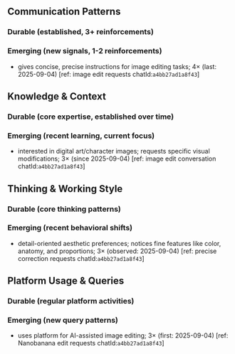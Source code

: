 ## Communication Patterns
### Durable (established, 3+ reinforcements)

### Emerging (new signals, 1-2 reinforcements)
- gives concise, precise instructions for image editing tasks; 4× (last: 2025-09-04) [ref: image edit requests chatId:`a4bb27ad1a8f43`]

## Knowledge & Context
### Durable (core expertise, established over time)

### Emerging (recent learning, current focus)
- interested in digital art/character images; requests specific visual modifications; 3× (since 2025-09-04) [ref: image edit conversation chatId:`a4bb27ad1a8f43`]

## Thinking & Working Style
### Durable (core thinking patterns)

### Emerging (recent behavioral shifts)
- detail-oriented aesthetic preferences; notices fine features like color, anatomy, and proportions; 3× (observed: 2025-09-04) [ref: precise correction requests chatId:`a4bb27ad1a8f43`]

## Platform Usage & Queries
### Durable (regular platform activities)

### Emerging (new query patterns)
- uses platform for AI-assisted image editing; 3× (first: 2025-09-04) [ref: Nanobanana edit requests chatId:`a4bb27ad1a8f43`]